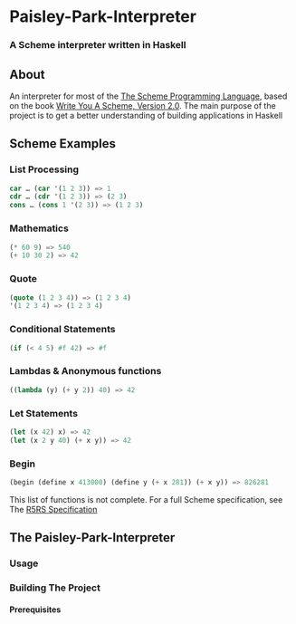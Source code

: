 # Paisley-Park-Interpreter

### A Scheme interpreter written in Haskell

## About 

An interpreter for most of the [The Scheme Programming Language](https://www.scheme.org/), based on the book [Write You A Scheme, Version 2.0](https://wespiser.com/writings/wyas/00_overview.html). The main purpose of the project is to get a better understanding of building applications in Haskell

## Scheme Examples

### List Processing

```lisp
car … (car '(1 2 3)) => 1
cdr … (cdr '(1 2 3)) => (2 3)
cons … (cons 1 '(2 3)) => (1 2 3)
```

### Mathematics

```lisp
(* 60 9) => 540
(+ 10 30 2) => 42
```

### Quote

```lisp
(quote (1 2 3 4)) => (1 2 3 4)
'(1 2 3 4) => (1 2 3 4)
```

### Conditional Statements

```lisp
(if (< 4 5) #f 42) => #f
```

### Lambdas & Anonymous functions

```lisp
((lambda (y) (+ y 2)) 40) => 42
```

### Let Statements

```lisp
(let (x 42) x) => 42
(let (x 2 y 40) (+ x y)) => 42
```

### Begin

```lisp
(begin (define x 413000) (define y (+ x 281)) (+ x y)) => 826281
```

This list of functions is not complete. For a full Scheme specification, see The [R5RS Specification](https://github.com/write-you-a-scheme-v2/scheme/blob/master/sources/r5rs.pdf)

## The Paisley-Park-Interpreter

### Usage 

### Building The Project

#### Prerequisites

